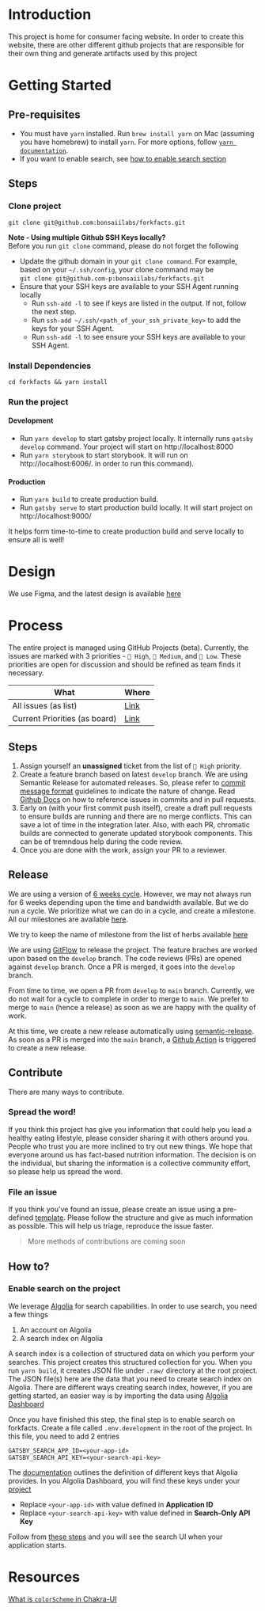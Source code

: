 # Introduction

This project is home for consumer facing website. In order to create this website, there are other different github projects
that are responsible for their own thing and generate artifacts used by this project

# Getting Started

## Pre-requisites
- You must have `yarn` installed. Run `brew install yarn` on Mac (assuming you have homebrew) to install `yarn`. For more
  options, follow [`yarn documentation`](https://yarnpkg.com/getting-started/install).
- If you want to enable search, see [how to enable search section](#enable-search-on-the-project)

## Steps

### Clone project

```shell
git clone git@github.com:bonsaiilabs/forkfacts.git
```

**Note - Using multiple Github SSH Keys locally?**  
Before you run `git clone` command, please do not forget the following

- Update the github domain in your `git clone command`. For example, based on your `~/.ssh/config`, your clone command may be  
  `git clone git@github.com-p:bonsaiilabs/forkfacts.git`
- Ensure that your SSH keys are available to your SSH Agent running locally
  - Run `ssh-add -l` to see if keys are listed in the output. If not, follow the next step.
  - Run `ssh-add ~/.ssh/<path_of_your_ssh_private_key>` to add the keys for your SSH Agent.
  - Run `ssh-add -l` to see ensure your SSH keys are available to your SSH Agent.

### Install Dependencies

```shell
cd forkfacts && yarn install
```

### Run the project

#### Development

- Run `yarn develop` to start gatsby project locally. It internally runs `gatsby develop` command. Your project will start 
  on http://localhost:8000
- Run `yarn storybook` to start storybook. It will run on http://localhost:6006/.
  in order to run this command).

#### Production

- Run `yarn build` to create production build.
- Run `gatsby serve` to start production build locally. It will start project on http://localhost:9000/

It helps form time-to-time to create production build and serve locally to ensure all is well!

# Design

We use Figma, and the latest design is available [here](https://www.figma.com/file/nhyeaTsg4Jhhzq2PwuvnGk/forkfacts?node-id=811%3A9433)


# Process

The entire project is managed using GitHub Projects (beta). Currently, the issues are marked with 3 priorities -
`🥑 High`, `🍉 Medium`, and `🍔 Low`. These priorities are open for discussion and should be refined as team finds it necessary.

| What                          | Where                                                          |
| ----------------------------- | -------------------------------------------------------------- |
| All issues (as list)          | [Link](https://github.com/orgs/forkfacts/projects/1/views/1) |
| Current Priorities (as board) | [Link](https://github.com/orgs/forkfacts/projects/1/views/5) |

## Steps

1. Assign yourself an **unassigned** ticket from the list of `🥑 High` priority.
2. Create a feature branch based on latest `develop` branch. We are using Semantic Release for automated releases. So, please refer to
   [commit message format](https://semantic-release.gitbook.io/semantic-release/#commit-message-format) guidelines to indicate the nature of change.
   Read [Github Docs](https://docs.github.com/en/github/writing-on-github/working-with-advanced-formatting/autolinked-references-and-urls)
   on how to reference issues in commits and in pull requests.
3. Early on (with your first commit push itself), create a draft pull requests to ensure builds are running and there are no merge
   conflicts. This can save a lot of time in the integration later. Also, with each PR, chromatic builds are connected to generate
   updated storybook components. This can be of tremndous help during the code review.
4. Once you are done with the work, assign your PR to a reviewer.

## Release
We are using a version of [6 weeks cycle](https://3.basecamp-help.com/article/35-the-six-week-cycle). However, we may not
always run for 6 weeks depending upon the time and bandwidth available. But we do run a cycle. We prioritize what we can
do in a cycle, and create a milestone. All our milestones are available [here](https://github.com/forkfacts/forkfacts/milestones).

We try to keep the name of milestone from the list of herbs available [here](https://www.britannica.com/topic/list-of-herbs-and-spices-2024392)


We are using [GitFlow](https://nvie.com/posts/a-successful-git-branching-model/) to release the project. The feature braches
are worked upon based on the `develop` branch. The code reviews (PRs) are opened against `develop` branch. Once a PR
is merged, it goes into the `develop` branch. 

From time to time, we open a PR from `develop` to `main` branch. Currently, we do not wait for a cycle to complete
in order to merge to `main`. We prefer to merge to `main` (hence a release) as soon as we are happy with the quality of work.

At this time, we create a new release automatically using [semantic-release](https://semantic-release.gitbook.io/semantic-release/). 
As soon as a PR is merged into the `main` branch, a [Github Action](.github/workflows/release.yml) is triggered to create a new release.

## Contribute
There are many ways to contribute.
### Spread the word!
If you think this project has give you information that could help you lead a healthy eating lifestyle, please consider
sharing it with others around you. People who trust you are more inclined to try out new things.
We hope that everyone around us has fact-based nutrition information. The decision is on the individual, but sharing the
information is a collective community effort, so please help us spread the word.

### File an issue
If you think you've found an issue, please create an issue using a pre-defined [template](https://github.com/forkfacts/forkfacts/issues/new/choose).
Please follow the structure and give as much information as possible. This will help us triage, reproduce the issue faster.

> More methods of contributions are coming soon

## How to?
### Enable search on the project
We leverage [Algolia](https://www.algolia.com/) for search capabilities. In order to use search,
you need a few things
1. An account on Algolia
2. A search index on Algolia

A search index is a collection of structured data on which you perform your searches. This 
project creates this structured collection for you. When you run `yarn build`, it creates JSON file
under `.raw/` directory at the root project. The JSON file(s) here are the data that you need
to create search index on Algolia.
There are different ways creating search index, however, if you are getting started, an easier
way is by importing the data using [Algolia Dashboard](https://www.algolia.com/doc/guides/sending-and-managing-data/send-and-update-your-data/how-to/importing-from-the-dashboard/)

Once you have finished this step, the final step is to enable search on forkfacts.
Create a file called `.env.development` in the root of the project. In this file, you need to
add 2 entries
```text
GATSBY_SEARCH_APP_ID=<your-app-id>
GATSBY_SEARCH_API_KEY=<your-search-api-key>
```
The [documentation](https://www.algolia.com/doc/guides/security/api-keys/#predefined-api-keys) outlines the 
definition of different keys that Algolia provides.
In you Algolia Dashboard, you will find these keys under your [project](https://www.algolia.com/account/api-keys)

- Replace `<your-app-id>` with value defined in **Application ID**
- Replace `<your-search-api-key>` with value defined in **Search-Only API Key**

Follow from [these steps](#install-dependencies) and you will see the search UI when your
application starts.

# Resources
[What is `colorScheme` in Chakra-UI](https://github.com/chakra-ui/chakra-ui/discussions/2846#discussioncomment-230531)
